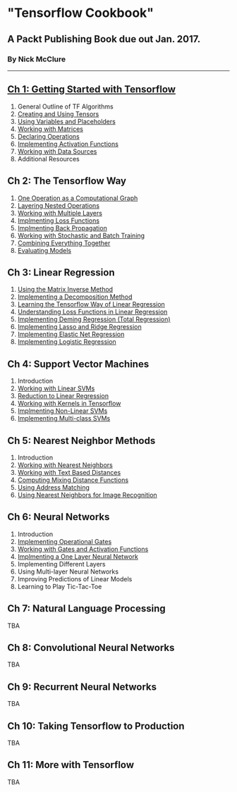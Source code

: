 # "Tensorflow Cookbook"
## A Packt Publishing Book due out Jan. 2017.

### By Nick McClure

---

## [Ch 1: Getting Started with Tensorflow](https://github.com/nfmcclure/tensorflow_cookbook/tree/master/01_Introduction)

 1. General Outline of TF Algorithms
 2. [Creating and Using Tensors](https://github.com/nfmcclure/tensorflow_cookbook/blob/master/01_Introduction/01_tensors.py)
 3. [Using Variables and Placeholders](https://github.com/nfmcclure/tensorflow_cookbook/blob/master/01_Introduction/02_placeholders.py)
 4. [Working with Matrices](https://github.com/nfmcclure/tensorflow_cookbook/blob/master/01_Introduction/03_matrices.py)
 5. [Declaring Operations](https://github.com/nfmcclure/tensorflow_cookbook/blob/master/01_Introduction/04_operations.py)
 6. [Implementing Activation Functions](https://github.com/nfmcclure/tensorflow_cookbook/blob/master/01_Introduction/05_activation_functions.py)
 7. [Working with Data Sources](https://github.com/nfmcclure/tensorflow_cookbook/blob/master/01_Introduction/06_data_gathering.py)
 8. Additional Resources

## Ch 2: The Tensorflow Way

 1. [One Operation as a Computational Graph](https://github.com/nfmcclure/tensorflow_cookbook/blob/master/02_Tensorflow_Way/01_operations_on_a_graph.py)
 2. [Layering Nested Operations](https://github.com/nfmcclure/tensorflow_cookbook/blob/master/02_Tensorflow_Way/02_layering_nested_operations.py)
 3. [Working with Multiple Layers](https://github.com/nfmcclure/tensorflow_cookbook/blob/master/02_Tensorflow_Way/03_multiple_layers.py)
 4. [Implmenting Loss Functions](https://github.com/nfmcclure/tensorflow_cookbook/blob/master/02_Tensorflow_Way/04_loss_functions.py)
 5. [Implmenting Back Propagation](https://github.com/nfmcclure/tensorflow_cookbook/blob/master/02_Tensorflow_Way/05_back_propagation.py)
 6. [Working with Stochastic and Batch Training](https://github.com/nfmcclure/tensorflow_cookbook/blob/master/02_Tensorflow_Way/06_batch_stochastic_training.py)
 7. [Combining Everything Together](https://github.com/nfmcclure/tensorflow_cookbook/blob/master/02_Tensorflow_Way/07_combining_everything_together.py)
 8. [Evaluating Models](https://github.com/nfmcclure/tensorflow_cookbook/blob/master/02_Tensorflow_Way/08_evaluating_models.py)

## Ch 3: Linear Regression

 1. [Using the Matrix Inverse Method](https://github.com/nfmcclure/tensorflow_cookbook/blob/master/03_Linear_Regression/01_lin_reg_inverse.py)
 2. [Implementing a Decomposition Method](https://github.com/nfmcclure/tensorflow_cookbook/blob/master/03_Linear_Regression/02_lin_reg_decomposition.py)
 3. [Learning the Tensorflow Way of Linear Regression](https://github.com/nfmcclure/tensorflow_cookbook/blob/master/03_Linear_Regression/03_lin_reg_tensorflow_way.py)
 4. [Understanding Loss Functions in Linear Regression](https://github.com/nfmcclure/tensorflow_cookbook/blob/master/03_Linear_Regression/04_lin_reg_l1_vs_l2.py)
 5. [Implementing Deming Regression (Total Regression)](https://github.com/nfmcclure/tensorflow_cookbook/blob/master/03_Linear_Regression/05_deming_regression.py)
 6. [Implementing Lasso and Ridge Regression](https://github.com/nfmcclure/tensorflow_cookbook/blob/master/03_Linear_Regression/06_lasso_and_ridge_regression.py)
 7. [Implementing Elastic Net Regression](https://github.com/nfmcclure/tensorflow_cookbook/blob/master/03_Linear_Regression/07_elasticnet_regression.py)
 8. [Implementing Logistic Regression](https://github.com/nfmcclure/tensorflow_cookbook/blob/master/03_Linear_Regression/08_logistic_regression.py)

## Ch 4: Support Vector Machines

 1. Introduction
 2. [Working with Linear SVMs](https://github.com/nfmcclure/tensorflow_cookbook/blob/master/04_Support_Vector_Machines/01_linear_svm.py)
 3. [Reduction to Linear Regression](https://github.com/nfmcclure/tensorflow_cookbook/blob/master/04_Support_Vector_Machines/02_support_vector_regression.py)
 4. [Working with Kernels in Tensorflow](https://github.com/nfmcclure/tensorflow_cookbook/blob/master/04_Support_Vector_Machines/03_svm_kernels.py)
 5. [Implmenting Non-Linear SVMs](https://github.com/nfmcclure/tensorflow_cookbook/blob/master/04_Support_Vector_Machines/04_nonlinear_svm.py)
 6. [Implementing Multi-class SVMs](https://github.com/nfmcclure/tensorflow_cookbook/blob/master/04_Support_Vector_Machines/05_multiclass_svm.py)

## Ch 5: Nearest Neighbor Methods

 1. Introduction
 2. [Working with Nearest Neighbors](https://github.com/nfmcclure/tensorflow_cookbook/blob/master/05_Nearest_Neighbor_Methods/01_nearest_neighbor.py)
 3. [Working with Text Based Distances](https://github.com/nfmcclure/tensorflow_cookbook/blob/master/05_Nearest_Neighbor_Methods/02_text_distances.py)
 4. [Computing Mixing Distance Functions](https://github.com/nfmcclure/tensorflow_cookbook/blob/master/05_Nearest_Neighbor_Methods/03_mixed_distance_functions_knn.py)
 5. [Using Address Matching](https://github.com/nfmcclure/tensorflow_cookbook/blob/master/05_Nearest_Neighbor_Methods/04_address_matching.py)
 6. [Using Nearest Neighbors for Image Recognition](https://github.com/nfmcclure/tensorflow_cookbook/blob/master/05_Nearest_Neighbor_Methods/05_image_recognition.py)

## Ch 6: Neural Networks

 1. Introduction
 2. [Implementing Operational Gates](https://github.com/nfmcclure/tensorflow_cookbook/blob/master/06_Neural_Networks/01_gates.py)
 3. [Working with Gates and Activation Functions](https://github.com/nfmcclure/tensorflow_cookbook/blob/master/06_Neural_Networks/02_activation_functions.py)
 4. [Implmenting a One Layer Neural Network](https://github.com/nfmcclure/tensorflow_cookbook/blob/master/06_Neural_Networks/03_single_hidden_layer_network.py)
 5. Implementing Different Layers
 6. Using Multi-layer Neural Networks
 7. Improving Predictions of Linear Models
 8. Learning to Play Tic-Tac-Toe

## Ch 7: Natural Language Processing

TBA

## Ch 8: Convolutional Neural Networks

TBA

## Ch 9: Recurrent Neural Networks

TBA

## Ch 10: Taking Tensorflow to Production

TBA

## Ch 11: More with Tensorflow

TBA
